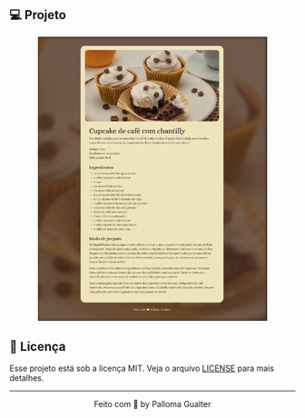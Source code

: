 ## 💻 Projeto

<p align="center">
  <img alt="Página de Receitas" src="https://github.com/pallomagualter/paginaDeReceita/blob/main/assets/recipe-page.png" width="80%"
 />
</p>

## 📝 Licença

Esse projeto está sob a licença MIT. Veja o arquivo [LICENSE](LICENSE) para mais detalhes.

---

<p align="center">
  Feito com 💜 by Palloma Gualter
</p>
